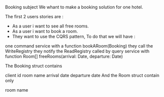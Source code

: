 Booking subject
We whant to make a booking solution for one hotel.

The first 2 users stories are :

- As a user i want to see all free rooms.
- As a user i want to book a room.
- They want to use the CQRS pattern, To do that we will have :

one command service with a function bookARoom(Booking) they call the WriteRegistry they notify the ReadRegistry called by query service with function Room[] freeRooms(arrival: Date, departure: Date)

The Booking struct contains

client id
room name
arrival date
departure date
And the Room struct contain only

room name